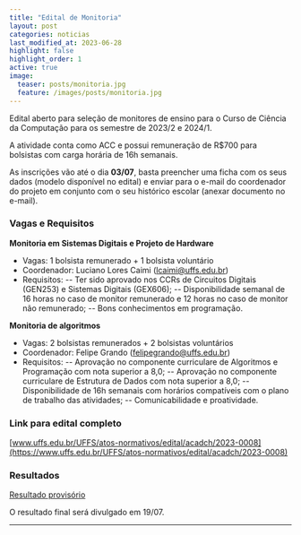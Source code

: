 ```yaml
---
title: "Edital de Monitoria"
layout: post
categories: noticias
last_modified_at: 2023-06-28
highlight: false
highlight_order: 1
active: true
image:
  teaser: posts/monitoria.jpg
  feature: /images/posts/monitoria.jpg
---
```


Edital aberto para seleção de monitores de ensino para o Curso de Ciência da Computação para os semestre de 2023/2 e 2024/1.

A atividade conta como ACC e possui remuneração de R$700 para bolsistas com carga horária de 16h semanais.

As inscrições vão até o dia **03/07**, basta preencher uma ficha com os seus dados (modelo disponível no edital) e enviar para o e-mail do coordenador do projeto em conjunto com o seu histórico escolar (anexar documento no e-mail).

### Vagas e Requisitos

**Monitoria em Sistemas Digitais e Projeto de Hardware**
- Vagas: 1 bolsista remunerado + 1 bolsista voluntário
- Coordenador: Luciano Lores Caimi (lcaimi@uffs.edu.br)
- Requisitos: 
-- Ter sido aprovado nos CCRs de Circuitos Digitais (GEN253) e Sistemas Digitais (GEX606);
-- Disponibilidade semanal de 16 horas no caso de monitor remunerado e 12 horas no caso de monitor não remunerado;
-- Bons conhecimentos em programação.

**Monitoria de algoritmos**
- Vagas: 2 bolsistas remunerados + 2 bolsistas voluntários
- Coordenador: Felipe Grando (felipegrando@uffs.edu.br)
- Requisitos: 
-- Aprovação no componente curriculare de Algoritmos e Programação com nota superior a 8,0;
-- Aprovação no componente curriculare de Estrutura de Dados com nota superior a 8,0;
-- Disponibilidade de 16h semanais com horários compatíveis com o plano de trabalho das atividades; 
-- Comunicabilidade e proatividade.

### Link para edital completo

[www.uffs.edu.br/UFFS/atos-normativos/edital/acadch/2023-0008](https://www.uffs.edu.br/UFFS/atos-normativos/edital/acadch/2023-0008)

### Resultados

[Resultado provisório](https://www.uffs.edu.br/UFFS/atos-normativos/edital/acadch/2023-0010)

O resultado final será divulgado em 19/07.

---
